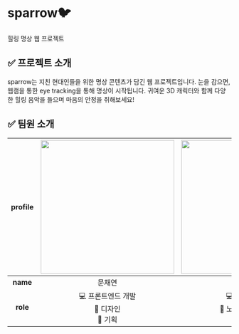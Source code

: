 ﻿# sparrow🐦
힐링 명상 웹 프로젝트


## ✅ 프로젝트 소개
sparrow는 지친 현대인들을 위한 명상 콘텐츠가 담긴 웹 프로젝트입니다. 
눈을 감으면, 웹캠을 통한 eye tracking을 통해 명상이 시작됩니다.
귀여운 3D 캐릭터와 함께 다양한 힐링 음악을 들으며 마음의 안정을 취해보세요!


## ✅ 팀원 소개
| **profile** | [<img src="https://avatars.githubusercontent.com/u/49464171?v=4" width="300">](https://github.com/Moonchaeyeon) | [<img src="https://avatars.githubusercontent.com/u/69239151?v=4" width="300">](https://github.com/jjonggang) |
|:---:|:---:|:---:|
| **name** | 문채연 | 박종경 |
| **role** | <div style="">💻 프론트엔드 개발</div><div>:art: 디자인</div><div>:pencil: 기획</div> | <div>💻 백엔드 개발</div><div>:musical_score: 노래 콘텐츠 제작</div><div>:pencil: 기획</div> |



